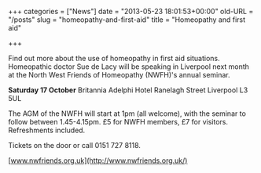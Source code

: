 +++
categories = ["News"]
date = "2013-05-23 18:01:53+00:00"
old-URL = "/posts"
slug = "homeopathy-and-first-aid"
title = "Homeopathy and first aid"

+++

Find out more about the use of homeopathy in first aid situations. Homeopathic doctor Sue de Lacy will be speaking in Liverpool next month at the North West Friends of Homeopathy (NWFH)'s annual seminar.

**Saturday 17 October**
Britannia Adelphi Hotel
Ranelagh Street
Liverpool L3 5UL

The AGM of the NWFH will start at 1pm (all welcome), with the seminar to follow between 1.45-4.15pm. £5 for NWFH members, £7 for visitors. Refreshments included.

Tickets on the door or call 0151 727 8118.

[www.nwfriends.org.uk](http://www.nwfriends.org.uk/)
